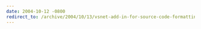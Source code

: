 ```yaml
---
date: 2004-10-12 -0800
redirect_to: /archive/2004/10/13/vsnet-add-in-for-source-code-formatting-as-html.aspx/
---
```

